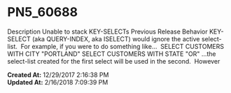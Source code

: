 # PN5_60688

Description Unable to stack KEY-SELECTs Previous Release Behavior KEY-SELECT (aka QUERY-INDEX, aka ISELECT) would ignore the active select-list.  For example, if you were to do something like...  SELECT CUSTOMERS WITH CITY "PORTLAND" SELECT CUSTOMERS WITH STATE "OR" ...the select-list created for the first select will be used in the second.  However  

**Created At:** 12/29/2017 2:16:38 PM  
**Updated At:** 2/16/2018 7:09:39 PM  

